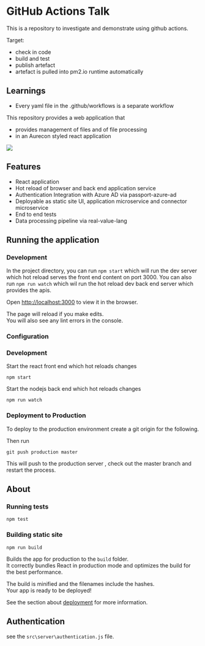 # GitHub Actions Talk

This is a repository to investigate and demonstrate using github actions.

Target:
- check in code
- build and test
- publish artefact
- artefact is pulled into pm2.io runtime automatically



## Learnings

- Every yaml file in the .github/workflows is a separate workflow



This repository provides a web application that
- provides management of files and of file processing
- in an Aurecon styled react application

![](./images/ScreenShot.PNG)

## Features

- React application
- Hot reload of browser and back end application service
- Authentication Integration with Azure AD via passport-azure-ad
- Deployable as static site UI, application microservice and connector microservice
- End to end tests
- Data processing pipeline via real-value-lang

## Running the application

### Development 
In the project directory,
you can run `npm start` which will run the dev server which hot reload serves the front end content on port 3000.
You can also run `npm run watch` which wil run the hot reload dev back end server which provides the apis. 

Open [http://localhost:3000](http://localhost:3000) to view it in the browser.

The page will reload if you make edits.<br />
You will also see any lint errors in the console.

### Configuration

### Development
Start the react front end which hot reloads changes
```
npm start
```

Start the nodejs back end which hot reloads changes
```
npm run watch
```

### Deployment to Production

To deploy to the production environment create a git origin for the following.

Then run 
```
git push production master
```
This will push to the production server , check out the master branch and restart the process.

## About

### Running tests
`npm test`

### Building static site
`npm run build`

Builds the app for production to the `build` folder.<br />
It correctly bundles React in production mode and optimizes the build for the best performance.

The build is minified and the filenames include the hashes.<br />
Your app is ready to be deployed!

See the section about [deployment](https://facebook.github.io/create-react-app/docs/deployment) for more information.



## Authentication

see the `src\server\authentication.js` file.

